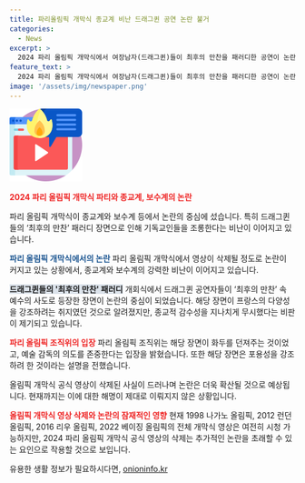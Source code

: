 ```yaml
---
title: 파리올림픽 개막식 종교계 비난 드래그퀸 공연 논란 불거
categories:
  - News
excerpt: >
  2024 파리 올림픽 개막식에서 여장남자(드래그퀸)들이 최후의 만찬을 패러디한 공연이 논란이 되고 있다. 종교계와 보수계에서는 기독교를 조롱하고 있다며 비난하고 있으며, 영상이 삭제되는 등 논란이 계속되고 있다. 프랑스의 다양성을 강조하려는 취지와 예술 감독의 의도를 존중해야 한다는 주장도 있지만, 논란은 여전히 계속될 전망이다.
feature_text: >
  2024 파리 올림픽 개막식에서 여장남자(드래그퀸)들이 최후의 만찬을 패러디한 공연이 논란이 되고 있다. 종교계와 보수계에서는 기독교를 조롱하고 있다며 비난하고 있으며, 영상이 삭제되는 등 논란이 계속되고 있다. 프랑스의 다양성을 강조하려는 취지와 예술 감독의 의도를 존중해야 한다는 주장도 있지만, 논란은 여전히 계속될 전망이다.
image: '/assets/img/newspaper.png'
---
```


<p><img src="/assets/img/news.png" alt="rentncar 속보" /></p>

<p><b><span style="color: #ee2323;">2024 파리 올림픽 개막식 파티와 종교계, 보수계의 논란</span></b></p>

<p>파리 올림픽 개막식이 종교계와 보수계 등에서 논란의 중심에 섰습니다. 특히 드래그퀸들의 ‘최후의 만찬’ 패러디 장면으로 인해 기독교인들을 조롱한다는 비난이 이어지고 있습니다.</p>

<p><b><span style="color: #1a5490;">파리 올림픽 개막식에서의 논란</span></b>
파리 올림픽 개막식에서 영상이 삭제될 정도로 논란이 커지고 있는 상황에서, 종교계와 보수계의 강력한 비난이 이어지고 있습니다.</p>

<p><b><span style="background-color: #21538527;">드래그퀸들의 '최후의 만찬' 패러디</span></b>
개회식에서 드래그퀸 공연자들이 ‘최후의 만찬’ 속 예수의 사도로 등장한 장면이 논란의 중심이 되었습니다. 해당 장면이 프랑스의 다양성을 강조하려는 취지였던 것으로 알려졌지만, 종교적 감수성을 지나치게 무시했다는 비판이 제기되고 있습니다.</p>

<p><b><span style="color: #ee2323;">파리 올림픽 조직위의 입장</span></b>
파리 올림픽 조직위는 해당 장면이 화두를 던져주는 것이었고, 예술 감독의 의도를 존중한다는 입장을 밝혔습니다. 또한 해당 장면은 포용성을 강조하려 한 것이라는 설명을 전했습니다.</p>

<p>올림픽 개막식 공식 영상이 삭제된 사실이 드러나며 논란은 더욱 확산될 것으로 예상됩니다. 현재까지는 이에 대한 해명이 제대로 이뤄지지 않은 상황입니다.</p>

<p><b><span style="color: #ee2323;">올림픽 개막식 영상 삭제와 논란의 잠재적인 영향</span></b>
현재 1998 나가노 올림픽, 2012 런던 올림픽, 2016 리우 올림픽, 2022 베이징 올림픽의 전체 개막식 영상은 여전히 시청 가능하지만, 2024 파리 올림픽 개막식 공식 영상의 삭제는 추가적인 논란을 초래할 수 있는 요인으로 작용할 것으로 보입니다. </p>
유용한 생활 정보가 필요하시다면, <a href="https://onioninfo.kr" rel="dofollow">onioninfo.kr</a>



